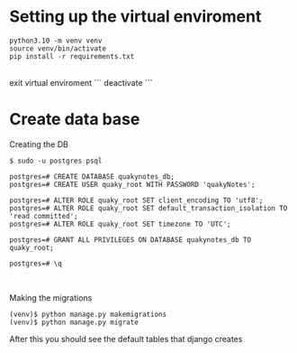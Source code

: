 # Setting up the virtual enviroment

```
python3.10 -m venv venv
source venv/bin/activate
pip install -r requirements.txt
```
<br>
exit virtual enviroment
```
deactivate
```
<br>

# Create data base

Creating the DB
```
$ sudo -u postgres psql
```
```
postgres=# CREATE DATABASE quakynotes_db;
postgres=# CREATE USER quaky_root WITH PASSWORD 'quakyNotes';
```
```
postgres=# ALTER ROLE quaky_root SET client_encoding TO 'utf8';
postgres=# ALTER ROLE quaky_root SET default_transaction_isolation TO 'read committed';
postgres=# ALTER ROLE quaky_root SET timezone TO 'UTC';
```
```
postgres=# GRANT ALL PRIVILEGES ON DATABASE quakynotes_db TO quaky_root;
```
```
postgres=# \q
```

<br>

Making the migrations
```
(venv)$ python manage.py makemigrations
(venv)$ python manage.py migrate
```
After this you should see the default tables that django creates 

<br>